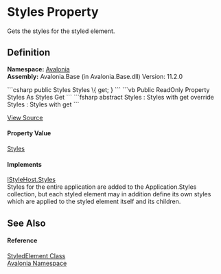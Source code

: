 # Styles Property


Gets the styles for the styled element.



## Definition
**Namespace:** <a href="N_Avalonia">Avalonia</a>  
**Assembly:** Avalonia.Base (in Avalonia.Base.dll) Version: 11.2.0

<Tabs groupId="api-code-preview">
<TabItem value="csharp" label="C#">
```csharp
public Styles Styles \{ get; }
```
</TabItem>
<TabItem value="vb" label="VB">
```vb
Public ReadOnly Property Styles As Styles
	Get
```
</TabItem>
<TabItem value="fsharp" label="F#">
```fsharp
abstract Styles : Styles with get
override Styles : Styles with get
```
</TabItem>
</Tabs>



<a href="https://github.com/AvaloniaUI/Avalonia/tree/master/src/Avalonia.Base/StyledElement.cs#L222" title="View the source code">View Source</a>



#### Property Value
<a href="T_Avalonia_Styling_Styles">Styles</a>

#### Implements
<a href="P_Avalonia_Styling_IStyleHost_Styles">IStyleHost.Styles</a>  
Styles for the entire application are added to the Application.Styles collection, but each styled element may in addition define its own styles which are applied to the styled element itself and its children.

## See Also


#### Reference
<a href="T_Avalonia_StyledElement">StyledElement Class</a>  
<a href="N_Avalonia">Avalonia Namespace</a>  
